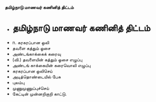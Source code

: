 **தமிழ்நாடு மாணவர் கணினித் திட்டம்**
- # தமிழ்நாடு மாணவர் கணினித் திட்டம்
- n. கரகரப்பான ஒலி
- தவளை கத்தும் ஓசை
- அண்டங்காக்கைக் கரைவு
- (வி.) தவளையின் கத்தும் ஓசை எழுப்பு
- அண்டங் காக்கையின் கரைவொலி எழுப்பு
- கரகரப்பான ஒலிசெய்
- அடித்தொண்டையில் பேசு
- புலம்பு
- முணுமுணுப்புச்செய்
- கேட்டின் முன்னறிகுறி காட்டு.

